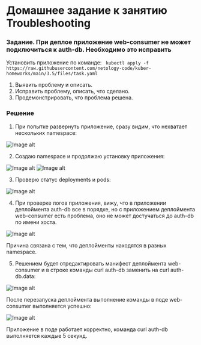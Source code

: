 # Домашнее задание к занятию Troubleshooting

### Задание. При деплое приложение web-consumer не может подключиться к auth-db. Необходимо это исправить
Установить приложение по команде:
    ``` 
    kubectl apply -f https://raw.githubusercontent.com/netology-code/kuber-homeworks/main/3.5/files/task.yaml
    ```
  1. Выявить проблему и описать.
  2. Исправить проблему, описать, что сделано.
  3. Продемонстрировать, что проблема решена.

### Решение

1. При попытке развернуть приложение, сразу видим, что нехватает нескольких namespace:

![Image alt]()

2. Создаю namespace и продолжаю установку приложения:

![Image alt]()
![Image alt]()

3. Проверю статус deployments и pods:

![Image alt]() 

4. При проверке логов приложения, вижу, что в приложении деплоймента auth-db все в порядке, но с приложением деплоймента web-consumer есть проблема, оно не может достучаться до auth-db по имени хоста.

![Image alt]() 

Причина связана с тем, что деплойменты находятся в разных namespace.

5. Решением будет отредактировать манифест деплоймента web-consumer и в строке команды curl auth-db заменить на curl auth-db.data:

![Image alt]() 

После перезапуска деплоймента выполнение команды в поде web-consumer выполняется успешно:

![Image alt]() 

Приложение в поде работает корректно, команда curl auth-db выполняется каждые 5 секунд.